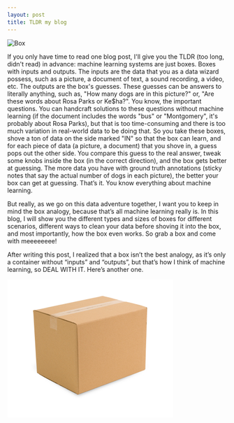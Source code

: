 ```yaml
---
layout: post
title: TLDR my blog
---
```

![Box](/images/inoutbox.jpg)

If you only have time to read one blog post, I'll give you the TLDR (too long, didn't read) in advance: machine learning systems are just boxes.  Boxes with inputs and outputs.  The inputs are the data that you as a data wizard possess, such as a picture, a document of text, a sound recording, a video, etc.  The outputs are the box's guesses.  These guesses can be answers to literally anything, such as, "How many dogs are in this picture?" or, "Are these words about Rosa Parks or Ke$ha?".  You know, the important questions.  You can handcraft solutions to these questions without machine learning (if the document includes the words "bus" or "Montgomery", it's probably about Rosa Parks), but that is too time-consuming and there is too much variation in real-world data to be doing that.  So you take these boxes, shove a ton of data on the side marked "IN" so that the box can learn, and for each piece of data (a picture, a document) that you shove in, a guess pops out the other side.  You compare this guess to the real answer, tweak some knobs inside the box (in the correct direction), and the box gets better at guessing.  The more data you have with ground truth annotations (sticky notes that say the actual number of dogs in each picture), the better your box can get at guessing.  That’s it.  You know everything about machine learning.  

But really, as we go on this data adventure together, I want you to keep in mind the box analogy, because that’s all machine learning really is.  In this blog, I will show you the different types and sizes of boxes for different scenarios, different ways to clean your data before shoving it into the box, and most importantly, how the box even works.  So grab a box and come with meeeeeeee!

After writing this post, I realized that a box isn’t the best analogy, as it’s only a container without “inputs” and “outputs”, but that’s how I think of machine learning, so DEAL WITH IT.  Here’s another one.

![Another box](/images/box.jpg)
